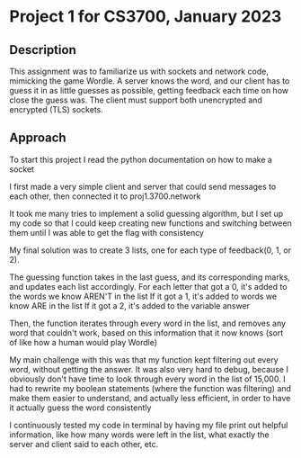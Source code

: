 # Project 1 for CS3700, January 2023
## Description
This assignment was to familiarize us with sockets and network code, mimicking the game Wordle. A server 
knows the word, and our client has to guess it in as little guesses as possible, getting feedback each time
on how close the guess was. The client must support both unencrypted and encrypted (TLS) sockets.

## Approach
To start this project I read the python documentation on how to make a socket

I first made a very simple client and server that could send messages to each other, then connected 
it to proj1.3700.network

It took me many tries to implement a solid guessing algorithm, but I set up my code so that I could
keep creating new functions and switching between them until I was able to get the flag with 
consistency

My final solution was to create 3 lists, one for each type of feedback(0, 1, or 2). 

The guessing function takes in the last guess, and its corresponding marks, and updates each list 
accordingly. 
    For each letter that got a 0, it's added to the words we know AREN'T in the list
    If it got a 1, it's added to words we know ARE in the list 
    If it got a 2, it's added to the variable answer

Then, the function iterates through every word in the list, and removes any word that couldn't work,
based on this information that it now knows (sort of like how a human would play Wordle)

My main challenge with this was that my function kept filtering out every word, without getting the
answer. It was also very hard to debug, because I obviously don't have time to look through every 
word in the list of 15,000. I had to rewrite my boolean statements (where the function was 
filtering) and make them easier to understand, and actually less efficient, in order to have it
actually guess the word consistently

I continuously tested my code in terminal by having my file print out helpful information, like
how many words were left in the list, what exactly the server and client said to each other, etc.





